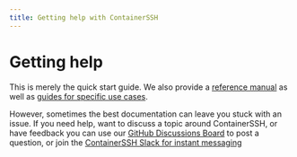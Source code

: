 ```yaml
---
title: Getting help with ContainerSSH
---
```


<h1>Getting help</h1>

This is merely the quick start guide. We also provide a [reference manual](../reference/index.md) as well as [guides for specific use cases](../guides/index.md).

However, sometimes the best documentation can leave you stuck with an issue. If you need help, want to discuss a topic around ContainerSSH, or have feedback you can use our [GitHub Discussions Board](https://github.com/ContainerSSH/ContainerSSH/discussions) to post a question, or join the [ContainerSSH Slack for instant messaging](https://join.slack.com/t/containerssh/shared_invite/zt-w2ulatkm-hjGHk8OaxQCBX79XKJHAQQ)
